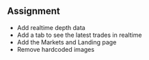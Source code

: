 ## Assignment

- Add realtime depth data
- Add a tab to see the latest trades in realtime
- Add the Markets and Landing page
- Remove hardcoded images
